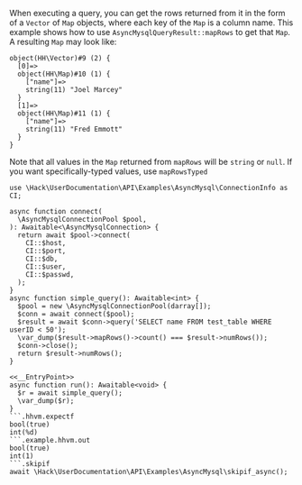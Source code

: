 When executing a query, you can get the rows returned from it in the form of a `Vector` of `Map` objects, where each key of the `Map` is a column name. This example shows how to use `AsyncMysqlQueryResult::mapRows` to get that `Map`. A resulting `Map` may look like:

```
object(HH\Vector)#9 (2) {
  [0]=>
  object(HH\Map)#10 (1) {
    ["name"]=>
    string(11) "Joel Marcey"
  }
  [1]=>
  object(HH\Map)#11 (1) {
    ["name"]=>
    string(11) "Fred Emmott"
  }
}
```

Note that all values in the `Map` returned from `mapRows` will be `string` or `null`. If you want specifically-typed values, use `mapRowsTyped`

```basic-usage.php
use \Hack\UserDocumentation\API\Examples\AsyncMysql\ConnectionInfo as CI;

async function connect(
  \AsyncMysqlConnectionPool $pool,
): Awaitable<\AsyncMysqlConnection> {
  return await $pool->connect(
    CI::$host,
    CI::$port,
    CI::$db,
    CI::$user,
    CI::$passwd,
  );
}
async function simple_query(): Awaitable<int> {
  $pool = new \AsyncMysqlConnectionPool(darray[]);
  $conn = await connect($pool);
  $result = await $conn->query('SELECT name FROM test_table WHERE userID < 50');
  \var_dump($result->mapRows()->count() === $result->numRows());
  $conn->close();
  return $result->numRows();
}

<<__EntryPoint>>
async function run(): Awaitable<void> {
  $r = await simple_query();
  \var_dump($r);
}
```.hhvm.expectf
bool(true)
int(%d)
```.example.hhvm.out
bool(true)
int(1)
```.skipif
await \Hack\UserDocumentation\API\Examples\AsyncMysql\skipif_async();
```
